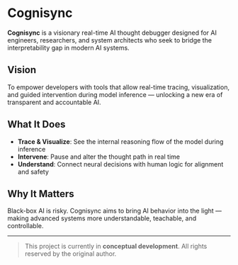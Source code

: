 # Cognisync

**Cognisync** is a visionary real-time AI thought debugger designed for AI engineers, researchers, and system architects who seek to bridge the interpretability gap in modern AI systems.

## Vision

To empower developers with tools that allow real-time tracing, visualization, and guided intervention during model inference — unlocking a new era of transparent and accountable AI.

## What It Does

- **Trace & Visualize**: See the internal reasoning flow of the model during inference
- **Intervene**: Pause and alter the thought path in real time
- **Understand**: Connect neural decisions with human logic for alignment and safety

## Why It Matters

Black-box AI is risky. Cognisync aims to bring AI behavior into the light — making advanced systems more understandable, teachable, and controllable.

---

> This project is currently in **conceptual development**. All rights reserved by the original author.
